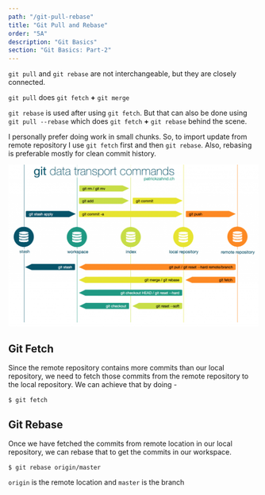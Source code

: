 ```yaml
---
path: "/git-pull-rebase"
title: "Git Pull and Rebase"
order: "5A"
description: "Git Basics"
section: "Git Basics: Part-2"
---
```


`git pull` and `git rebase` are not interchangeable, but they are closely connected.

`git pull` does `git fetch` **+** `git merge`

`git rebase` is used after using `git fetch`. But that can also be done using `git pull --rebase` which does `git fetch` **+** `git rebase` behind the scene.

I personally prefer doing work in small chunks. So, to import update from remote repository I use `git fetch` first and then `git rebase`. Also, rebasing is preferable mostly for clean commit history.

![git workflow](images/git-data-transport.png)

## Git Fetch

Since the remote repository contains more commits than our local repository, we need to fetch those commits from the remote repository to the local repository. We can achieve that by doing -

```shell
$ git fetch
```

## Git Rebase

Once we have fetched the commits from remote location in our local repository, we can rebase that to get the commits in our workspace.

```shell
$ git rebase origin/master
```

`origin` is the remote location and `master` is the branch
